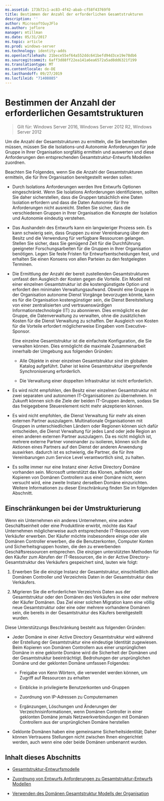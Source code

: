 ```yaml
---
ms.assetid: 173b72c1-ac83-4f42-abab-cf58f43769f0
title: Bestimmen der Anzahl der erforderlichen Gesamtstrukturen
description: ''
author: MicrosoftGuyJFlo
ms.author: joflore
manager: mtillman
ms.date: 05/31/2017
ms.topic: article
ms.prod: windows-server
ms.technology: identity-adds
ms.openlocfilehash: 21bece55ef64a552ddc641befd94d3ce19e78db6
ms.sourcegitcommit: 6aff3d88ff22ea141a6ea6572a5ad8dd6321f199
ms.translationtype: MT
ms.contentlocale: de-DE
ms.lasthandoff: 09/27/2019
ms.locfileid: "71408885"
---
```

# <a name="determining-the-number-of-forests-required"></a>Bestimmen der Anzahl der erforderlichen Gesamtstrukturen

>Gilt für: Windows Server 2016, Windows Server 2012 R2, Windows Server 2012

Um die Anzahl der Gesamtstrukturen zu ermitteln, die Sie bereitstellen müssen, müssen Sie die Isolations-und Autonomie Anforderungen für jede Gruppe in Ihrer Organisation sorgfältig ermitteln und auswerten und diese Anforderungen den entsprechenden Gesamtstruktur-Entwurfs Modellen zuordnen.  
  
Beachten Sie Folgendes, wenn Sie die Anzahl der Gesamtstrukturen ermitteln, die für Ihre Organisation bereitgestellt werden sollen:  
  
-   Durch Isolations Anforderungen werden Ihre Entwurfs Optionen eingeschränkt. Wenn Sie Isolations Anforderungen identifizieren, sollten Sie daher sicherstellen, dass die Gruppen tatsächlich eine Daten Isolation erfordern und dass die Daten Autonomie für Ihre Anforderungen nicht ausreicht. Stellen Sie sicher, dass die verschiedenen Gruppen in Ihrer Organisation die Konzepte der Isolation und Autonomie eindeutig verstehen.  
  
-   Das Aushandeln des Entwurfs kann ein langwieriger Prozess sein. Es kann schwierig sein, dass Gruppen zu einer Vereinbarung über den Besitz und die Verwendung für verfügbare Ressourcen gelangen. Stellen Sie sicher, dass Sie genügend Zeit für die Durchführung geeigneter Forschungsarbeiten für die Gruppen in Ihrer Organisation benötigen. Legen Sie feste Fristen für Entwurfsentscheidungen fest, und erhalten Sie einen Konsens von allen Parteien zu den festgelegten Terminen.  
  
-   Die Ermittlung der Anzahl der bereit zustellenden Gesamtstrukturen umfasst den Ausgleich der Kosten gegen die Vorteile. Ein Modell mit einer einzelnen Gesamtstruktur ist die kostengünstigste Option und erfordert den minimalen Verwaltungsaufwand. Obwohl eine Gruppe in der Organisation autonome Dienst Vorgänge bevorzugen könnte, kann es für die Organisation kostengünstiger sein, die Dienst Bereitstellung von einer zentralisierten und vertrauenswürdigen Informationstechnologie (IT) zu abonnieren. Dies ermöglicht es der Gruppe, die Datenverwaltung zu verwalten, ohne die zusätzlichen Kosten für die Dienst Verwaltung zu schaffen. Der Ausgleich von Kosten für die Vorteile erfordert möglicherweise Eingaben vom Executive-Sponsor.  
  
    Eine einzelne Gesamtstruktur ist die einfachste Konfiguration, die Sie verwalten können. Dies ermöglicht die maximale Zusammenarbeit innerhalb der Umgebung aus folgenden Gründen:  
  
    -   Alle Objekte in einer einzelnen Gesamtstruktur sind im globalen Katalog aufgeführt. Daher ist keine Gesamtstruktur übergreifende Synchronisierung erforderlich.  
  
    -   Die Verwaltung einer doppelten Infrastruktur ist nicht erforderlich.  
  
-   Es wird nicht empfohlen, den Besitz einer einzelnen Gesamtstruktur mit zwei separaten und autonomen IT-Organisationen zu übernehmen. In Zukunft können sich die Ziele der beiden IT-Gruppen ändern, sodass Sie das freigegebene Steuerelement nicht mehr akzeptieren können.  
  
-   Es wird nicht empfohlen, die Dienst Verwaltung für mehr als einen externen Partner auszulagern. Multinationale Organisationen mit Gruppen in unterschiedlichen Ländern oder Regionen können sich dafür entscheiden, die Dienst Verwaltung für jedes Land oder jede Region an einen anderen externen Partner auszulagern. Da es nicht möglich ist, mehrere externe Partner voneinander zu isolieren, können sich die Aktionen eines Partners auf den Dienst der anderen Anwendung auswirken. dadurch ist es schwierig, die Partner, die für ihre Vereinbarungen zum Service Level verantwortlich sind, zu halten.  
  
-   Es sollte immer nur eine Instanz einer Active Directory Domäne vorhanden sein. Microsoft unterstützt das Klonen, aufteilen oder Kopieren von Domänen Controllern aus einer Domäne nicht, wenn versucht wird, eine zweite Instanz derselben Domäne einzurichten. Weitere Informationen zu dieser Einschränkung finden Sie im folgenden Abschnitt.  
  
## <a name="restructuring-limitations"></a>Einschränkungen bei der Umstrukturierung  
Wenn ein Unternehmen ein anderes Unternehmen, eine andere Geschäftseinheit oder eine Produktlinie erwirbt, möchte das Kauf Unternehmen möglicherweise auch entsprechende IT-Ressourcen vom Verkäufer erwerben. Der Käufer möchte insbesondere einige oder alle Domänen Controller erwerben, die die Benutzerkonten, Computer Konten und Sicherheitsgruppen hosten, die den zu erwerbenden Geschäftsressourcen entsprechen. Die einzigen unterstützten Methoden für den Käufer zum Abrufen der IT-Ressourcen, die in der Active Directory-Gesamtstruktur des Verkäufers gespeichert sind, lauten wie folgt:  
  
1.  Erwerben Sie die einzige Instanz der Gesamtstruktur, einschließlich aller Domänen Controller und Verzeichnis Daten in der Gesamtstruktur des Verkäufers.  
  
2.  Migrieren Sie die erforderlichen Verzeichnis Daten aus der Gesamtstruktur oder den Domänen des Verkäufers in eine oder mehrere der Käufer Domänen. Das Ziel einer solchen Migration kann eine völlig neue Gesamtstruktur oder eine oder mehrere vorhandene Domänen sein, die bereits in der Gesamtstruktur des Käufers bereitgestellt wurden.  
  
Diese Unterstützungs Beschränkung besteht aus folgenden Gründen:  
  
-   Jeder Domäne in einer Active Directory Gesamtstruktur wird während der Erstellung der Gesamtstruktur eine eindeutige Identität zugewiesen. Beim Kopieren von Domänen Controllern aus einer ursprünglichen Domäne in eine geklonte Domäne wird die Sicherheit der Domänen und der Gesamtstruktur beeinträchtigt. Bedrohungen der ursprünglichen Domäne und der geklonten Domäne umfassen Folgendes:  
  
    -   Freigabe von Kenn Wörtern, die verwendet werden können, um Zugriff auf Ressourcen zu erhalten  
  
    -   Einblicke in privilegierte Benutzerkonten und-Gruppen  
  
    -   Zuordnung von IP-Adressen zu Computernamen  
  
    -   Ergänzungen, Löschungen und Änderungen der Verzeichnisinformationen, wenn Domänen Controller in einer geklonten Domäne jemals Netzwerkverbindungen mit Domänen Controllern aus der ursprünglichen Domäne herstellen  
  
-   Geklonte Domänen haben eine gemeinsame Sicherheitsidentität; Daher können Vertrauens Stellungen nicht zwischen Ihnen eingerichtet werden, auch wenn eine oder beide Domänen umbenannt wurden.  
  
## <a name="in-this-section"></a>Inhalt dieses Abschnitts  
  
-   [Gesamtstruktur-Entwurfsmodelle](https://technet.microsoft.com/library/cc770439.aspx)  
  
-   [Zuordnung von Entwurfs Anforderungen zu Gesamtstruktur-Entwurfs Modellen](Forest-Design-Models.md)  
  
-   [Verwenden des Domänen Gesamtstruktur Modells der Organisation](../../ad-ds/plan/Using-the-Organizational-Domain-Forest-Model.md)  
  


